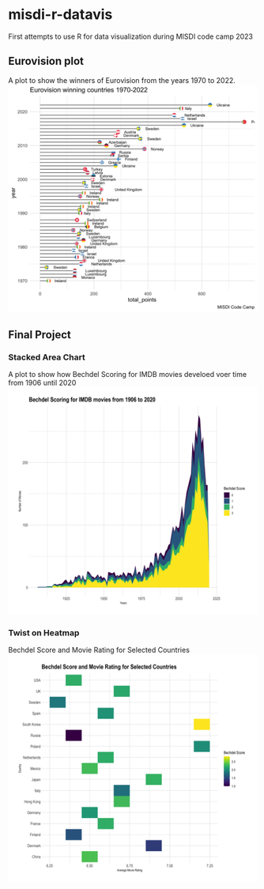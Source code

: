 # misdi-r-datavis
First attempts to use R for data visualization during MISDI code camp 2023
## Eurovision plot
A plot to show the winners of Eurovision from the years 1970 to 2022.
![](winners_plot.png)
## Final Project
### Stacked Area Chart
A plot to show how Bechdel Scoring for IMDB movies develoed voer time from 1906 until 2020
![](stacked_plot.png)
### Twist on Heatmap
Bechdel Score and Movie Rating for Selected Countries
![](heatmap_plot.png)
